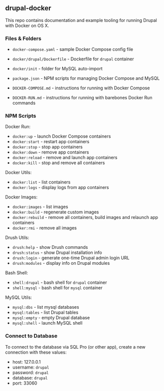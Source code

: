 ## drupal-docker

This repo contains documentation and example tooling for running Drupal with Docker on OS X.

### Files & Folders

  - `docker-compose.yaml` - sample Docker Compose config file
  - `docker/drupal/Dockerfile` - Dockerfile for `drupal` container
  - `docker/init` - folder for MySQL auto-import
  - `package.json` - NPM scripts for managing Docker Compose and MySQL

  - `DOCKER-COMPOSE.md` - instructions for running with Docker Compose
  - `DOCKER-RUN.md` - instructions for running with barebones Docker Run commands

### NPM Scripts

Docker Run:

  - `docker:up` - launch Docker Compose containers
  - `docker:start` - restart app containers
  - `docker:stop` - stop app containers
  - `docker:down` - remove app containers
  - `docker:reload` - remove and launch app containers
  - `docker:kill` - stop and remove all containers

Docker Utils:

  - `docker:list` - list containers
  - `docker:logs` - display logs from app containers

Docker Images:

  - `docker:images` - list images
  - `docker:build` - regenerate custom images
  - `docker:rebuild` - remove all containers, build images and relaunch app containers
  - `docker:rmi` - remove all images

Drush Utils:

  - `drush:help` - show Drush commands
  - `drush:status` - show Drupal installation info
  - `drush:login` - generate one-time Drupal admin login URL
  - `drush:modules` - display info on Drupal modules

Bash Shell:

  - `shell:drupal` - bash shell for `drupal` container
  - `shell:mysql` - bash shell for `mysql` container

MySQL Utils:

  - `mysql:dbs` - list mysql databases
  - `mysql:tables` - list Drupal tables
  - `mysql:empty` - empty Drupal database
  - `mysql:shell` - launch MySQL shell

### Connect to Database

To connect to the database via SQL Pro (or other app), create a new connection with these values:

  - host: 127.0.0.1
  - username: `drupal`
  - password: `drupal`
  - database: `drupal`
  - port: 33060
